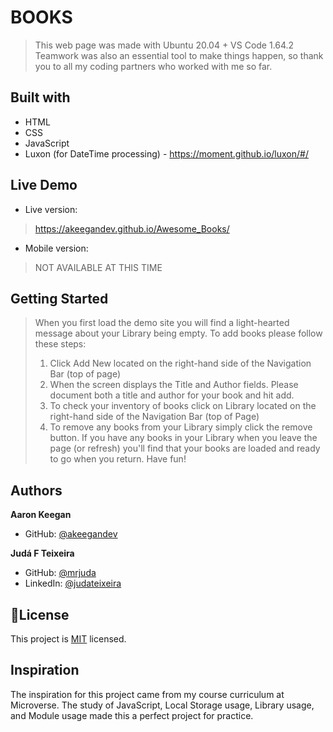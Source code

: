 # BOOKS
> This web page was made with Ubuntu 20.04 + VS Code 1.64.2
> Teamwork was also an essential tool to make things happen, so thank you to all my coding partners who worked with me so far.

## Built with
- HTML
- CSS
- JavaScript
- Luxon (for DateTime processing) - https://moment.github.io/luxon/#/

## Live Demo
- Live version: 
> https://akeegandev.github.io/Awesome_Books/

- Mobile version:
> NOT AVAILABLE AT THIS TIME

## Getting Started
>When you first load the demo site you will find a light-hearted message about your Library being empty. To add books please follow these steps:
>1) Click Add New located on the right-hand side of the Navigation Bar (top of page)
>2) When the screen displays the Title and Author fields. Please document both a title and author for your book and hit add.
>3) To check your inventory of books click on Library located on the right-hand side of the Navigation Bar (top of Page)
>4) To remove any books from your Library simply click the remove button.
> If you have any books in your Library when you leave the page (or refresh) you'll find that your books are loaded and ready to go when you return.
> Have fun!

## Authors
**Aaron Keegan**
- GitHub: [@akeegandev](https://github.com/akeegandev "Aaron Keegan's GitHub profile")

**Judá F Teixeira**
- GitHub: [@mrjuda](https://github.com/mrjuda "Judá Teixeira's GitHub profile")
- LinkedIn: [@judateixeira](https://www.linkedin.com/in/judateixeira "Judá Teixeira's Linkedin profile")

## 📝License
This project is [MIT](https://github.com/AKeeganDev/Awesome_Books/blob/ES6_implementation/LICENSE) licensed.

## Inspiration
The inspiration for this project came from my course curriculum at Microverse.
The study of JavaScript, Local Storage usage, Library usage, and Module usage made this a perfect project for practice.


